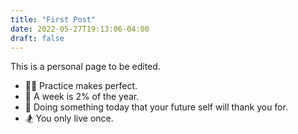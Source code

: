 ```yaml
---
title: "First Post"
date: 2022-05-27T19:13:06-04:00
draft: false
---
```

<!--+++
title = 'A Test Page'
date = 2024-06-27T01:57:12+08:00
draft = true
+++
-->
This is a personal page to be edited.

- 👩‍💻 Practice makes perfect.
- 🤖 A week is 2% of the year.
- 🎾 Doing something today that your future self will thank you for.
- 🏂 You only live once.
